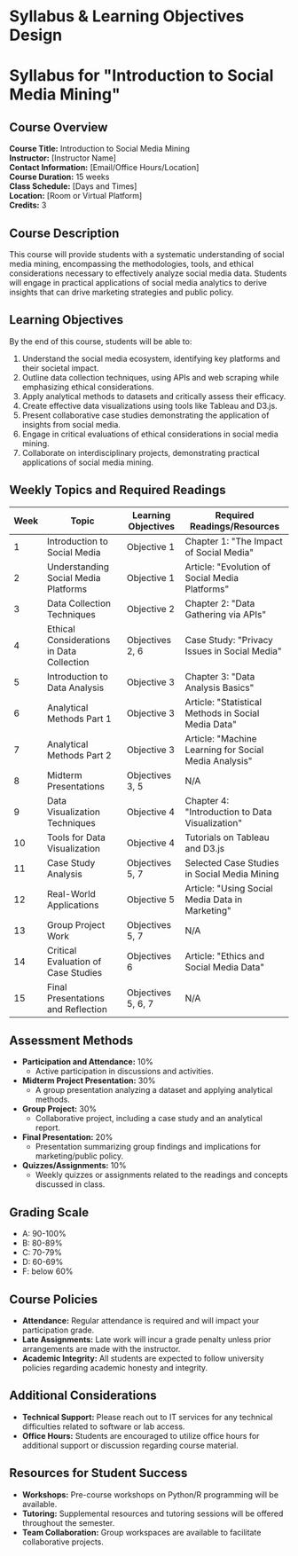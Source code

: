 Syllabus & Learning Objectives Design
=====================================

# Syllabus for "Introduction to Social Media Mining"

## Course Overview
**Course Title:** Introduction to Social Media Mining  
**Instructor:** [Instructor Name]  
**Contact Information:** [Email/Office Hours/Location]  
**Course Duration:** 15 weeks  
**Class Schedule:** [Days and Times]  
**Location:** [Room or Virtual Platform]  
**Credits:** 3

## Course Description
This course will provide students with a systematic understanding of social media mining, encompassing the methodologies, tools, and ethical considerations necessary to effectively analyze social media data. Students will engage in practical applications of social media analytics to derive insights that can drive marketing strategies and public policy.

## Learning Objectives
By the end of this course, students will be able to:
1. Understand the social media ecosystem, identifying key platforms and their societal impact.
2. Outline data collection techniques, using APIs and web scraping while emphasizing ethical considerations.
3. Apply analytical methods to datasets and critically assess their efficacy.
4. Create effective data visualizations using tools like Tableau and D3.js.
5. Present collaborative case studies demonstrating the application of insights from social media.
6. Engage in critical evaluations of ethical considerations in social media mining.
7. Collaborate on interdisciplinary projects, demonstrating practical applications of social media mining.

## Weekly Topics and Required Readings

| Week | Topic                          | Learning Objectives                          | Required Readings/Resources                          |
|------|--------------------------------|---------------------------------------------|-----------------------------------------------------|
| 1    | Introduction to Social Media   | Objective 1                                  | Chapter 1: "The Impact of Social Media"            |
| 2    | Understanding Social Media Platforms | Objective 1                                  | Article: "Evolution of Social Media Platforms"      |
| 3    | Data Collection Techniques      | Objective 2                                  | Chapter 2: "Data Gathering via APIs"                |
| 4    | Ethical Considerations in Data Collection | Objectives 2, 6                       | Case Study: "Privacy Issues in Social Media"        |
| 5    | Introduction to Data Analysis   | Objective 3                                  | Chapter 3: "Data Analysis Basics"                   |
| 6    | Analytical Methods Part 1       | Objective 3                                  | Article: "Statistical Methods in Social Media Data" |
| 7    | Analytical Methods Part 2       | Objective 3                                  | Article: "Machine Learning for Social Media Analysis" |
| 8    | Midterm Presentations           | Objectives 3, 5                              | N/A                                                 |
| 9    | Data Visualization Techniques    | Objective 4                                  | Chapter 4: "Introduction to Data Visualization"     |
| 10   | Tools for Data Visualization     | Objective 4                                  | Tutorials on Tableau and D3.js                      |
| 11   | Case Study Analysis             | Objectives 5, 7                              | Selected Case Studies in Social Media Mining       |
| 12   | Real-World Applications         | Objective 5                                  | Article: "Using Social Media Data in Marketing"    |
| 13   | Group Project Work              | Objectives 5, 7                              | N/A                                                 |
| 14   | Critical Evaluation of Case Studies | Objectives 6                                 | Article: "Ethics and Social Media Data"             |
| 15   | Final Presentations and Reflection | Objectives 5, 6, 7                          | N/A                                                 |

## Assessment Methods
- **Participation and Attendance:** 10%
  - Active participation in discussions and activities.
- **Midterm Project Presentation:** 30%
  - A group presentation analyzing a dataset and applying analytical methods.
- **Group Project:** 30%
  - Collaborative project, including a case study and an analytical report.
- **Final Presentation:** 20%
  - Presentation summarizing group findings and implications for marketing/public policy.
- **Quizzes/Assignments:** 10%
  - Weekly quizzes or assignments related to the readings and concepts discussed in class.

## Grading Scale
- A: 90-100%
- B: 80-89%
- C: 70-79%
- D: 60-69%
- F: below 60%

## Course Policies
- **Attendance:** Regular attendance is required and will impact your participation grade.
- **Late Assignments:** Late work will incur a grade penalty unless prior arrangements are made with the instructor.
- **Academic Integrity:** All students are expected to follow university policies regarding academic honesty and integrity.

## Additional Considerations
- **Technical Support:** Please reach out to IT services for any technical difficulties related to software or lab access.
- **Office Hours:** Students are encouraged to utilize office hours for additional support or discussion regarding course material.

## Resources for Student Success
- **Workshops:** Pre-course workshops on Python/R programming will be available.
- **Tutoring:** Supplemental resources and tutoring sessions will be offered throughout the semester.
- **Team Collaboration:** Group workspaces are available to facilitate collaborative projects.